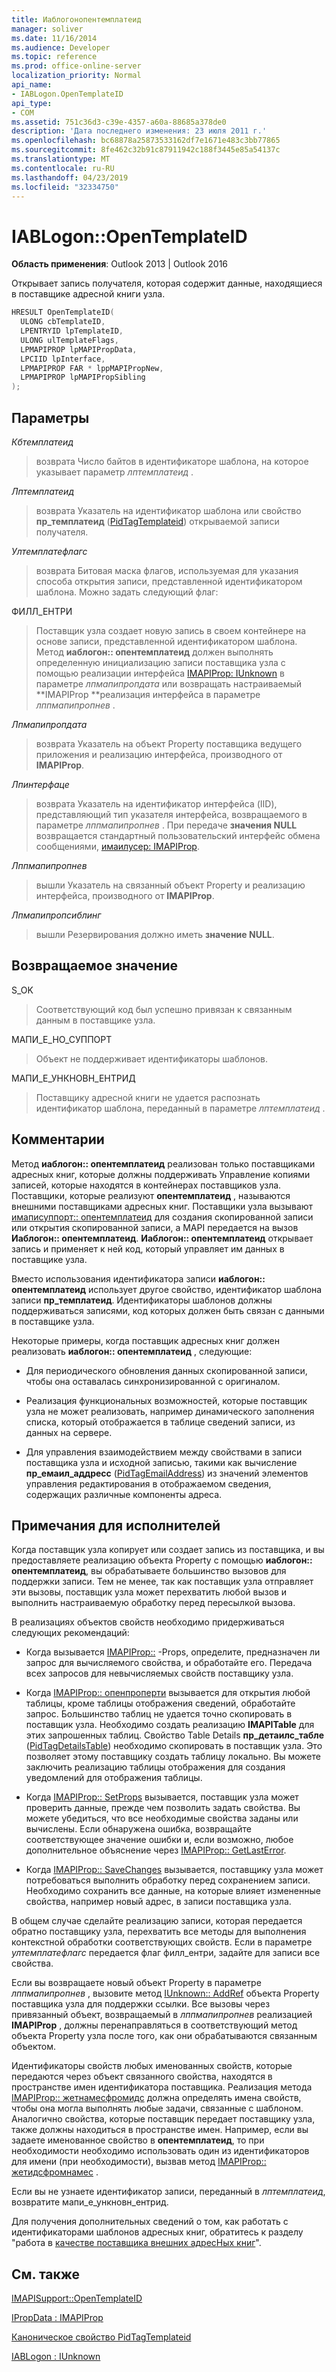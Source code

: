 ```yaml
---
title: Иаблогонопентемплатеид
manager: soliver
ms.date: 11/16/2014
ms.audience: Developer
ms.topic: reference
ms.prod: office-online-server
localization_priority: Normal
api_name:
- IABLogon.OpenTemplateID
api_type:
- COM
ms.assetid: 751c36d3-c39e-4357-a60a-88685a378de0
description: 'Дата последнего изменения: 23 июля 2011 г.'
ms.openlocfilehash: bc68878a25873533162df7e1671e483c3bb77865
ms.sourcegitcommit: 8fe462c32b91c87911942c188f3445e85a54137c
ms.translationtype: MT
ms.contentlocale: ru-RU
ms.lasthandoff: 04/23/2019
ms.locfileid: "32334750"
---
```

# <a name="iablogonopentemplateid"></a>IABLogon::OpenTemplateID

  
  
**Область применения**: Outlook 2013 | Outlook 2016 
  
Открывает запись получателя, которая содержит данные, находящиеся в поставщике адресной книги узла.
  
```cpp
HRESULT OpenTemplateID(
  ULONG cbTemplateID,
  LPENTRYID lpTemplateID,
  ULONG ulTemplateFlags,
  LPMAPIPROP lpMAPIPropData,
  LPCIID lpInterface,
  LPMAPIPROP FAR * lppMAPIPropNew,
  LPMAPIPROP lpMAPIPropSibling
);
```

## <a name="parameters"></a>Параметры

 _Кбтемплатеид_
  
> возврата Число байтов в идентификаторе шаблона, на которое указывает параметр _лптемплатеид_ . 
    
 _Лптемплатеид_
  
> возврата Указатель на идентификатор шаблона или свойство **пр_темплатеид** ([PidTagTemplateid](pidtagtemplateid-canonical-property.md)) открываемой записи получателя.
    
 _Ултемплатефлагс_
  
> возврата Битовая маска флагов, используемая для указания способа открытия записи, представленной идентификатором шаблона. Можно задать следующий флаг:
    
ФИЛЛ_ЕНТРИ 
  
> Поставщик узла создает новую запись в своем контейнере на основе записи, представленной идентификатором шаблона. Метод **иаблогон:: опентемплатеид** должен выполнять определенную инициализацию записи поставщика узла с помощью реализации интерфейса [IMAPIProp: IUnknown](imapipropiunknown.md) в параметре _лпмапипропдата_ или возвращать настраиваемый **IMAPIProp **реализация интерфейса в параметре _лппмапипропнев_ . 
    
 _Лпмапипропдата_
  
> возврата Указатель на объект Property поставщика ведущего приложения и реализацию интерфейса, производного от **IMAPIProp**.
    
 _Лпинтерфаце_
  
> возврата Указатель на идентификатор интерфейса (IID), представляющий тип указателя интерфейса, возвращаемого в параметре _лппмапипропнев_ . При передаче **значения NULL** возвращается стандартный пользовательский интерфейс обмена сообщениями, [имаилусер: IMAPIProp](imailuserimapiprop.md).
    
 _Лппмапипропнев_
  
> вышли Указатель на связанный объект Property и реализацию интерфейса, производного от **IMAPIProp**.
    
 _Лпмапипропсиблинг_
  
> вышли Резервирования должно иметь **значение NULL**.
    
## <a name="return-value"></a>Возвращаемое значение

S_OK 
  
> Соответствующий код был успешно привязан к связанным данным в поставщике узла.
    
МАПИ_Е_НО_СУППОРТ 
  
> Объект не поддерживает идентификаторы шаблонов.
    
МАПИ_Е_УНКНОВН_ЕНТРИД 
  
> Поставщику адресной книги не удается распознать идентификатор шаблона, переданный в параметре _лптемплатеид_ . 
    
## <a name="remarks"></a>Комментарии

Метод **иаблогон:: опентемплатеид** реализован только поставщиками адресных книг, которые должны поддерживать Управление копиями записей, которые находятся в контейнерах поставщиков узла. Поставщики, которые реализуют **опентемплатеид** , называются внешними поставщиками адресных книг. Поставщики узла вызывают [имаписуппорт:: опентемплатеид](imapisupport-opentemplateid.md) для создания скопированной записи или открытия скопированной записи, а MAPI передается на вызов **Иаблогон:: опентемплатеид**. **Иаблогон:: опентемплатеид** открывает запись и применяет к ней код, который управляет им данных в поставщике узла. 
  
Вместо использования идентификатора записи **иаблогон:: опентемплатеид** использует другое свойство, идентификатор шаблона записи **пр_темплатеид**. Идентификаторы шаблонов должны поддерживаться записями, код которых должен быть связан с данными в поставщике узла.
  
Некоторые примеры, когда поставщик адресных книг должен реализовать **иаблогон:: опентемплатеид** , следующие: 
  
- Для периодического обновления данных скопированной записи, чтобы она оставалась синхронизированной с оригиналом.
    
- Реализация функциональных возможностей, которые поставщик узла не может реализовать, например динамического заполнения списка, который отображается в таблице сведений записи, из данных на сервере.
    
- Для управления взаимодействием между свойствами в записи поставщика узла и исходной записью, такими как вычисление **пр_емаил_аддресс** ([PidTagEmailAddress](pidtagemailaddress-canonical-property.md)) из значений элементов управления редактирования в отображаемом сведения, содержащих различные компоненты адреса.
    
## <a name="notes-to-implementers"></a>Примечания для исполнителей

Когда поставщик узла копирует или создает запись из поставщика, и вы предоставляете реализацию объекта Property с помощью **иаблогон:: опентемплатеид**, вы обрабатываете большинство вызовов для поддержки записи. Тем не менее, так как поставщик узла отправляет эти вызовы, поставщик узла может перехватить любой вызов и выполнить настраиваемую обработку перед пересылкой вызова.
  
В реализациях объектов свойств необходимо придерживаться следующих рекомендаций:
  
- Когда вызывается [IMAPIProp::](imapiprop-getprops.md) -Props, определите, предназначен ли запрос для вычисляемого свойства, и обработайте его. Передача всех запросов для невычисляемых свойств поставщику узла. 
    
- Когда [IMAPIProp:: опенпроперти](imapiprop-openproperty.md) вызывается для открытия любой таблицы, кроме таблицы отображения сведений, обработайте запрос. Большинство таблиц не удается точно скопировать в поставщик узла. Необходимо создать реализацию **IMAPITable** для этих запрошенных таблиц. Свойство Table Details **пр_детаилс_табле** ([PidTagDetailsTable](pidtagdetailstable-canonical-property.md)) необходимо скопировать в поставщик узла. Это позволяет этому поставщику создать таблицу локально. Вы можете заключить реализацию таблицы отображения для создания уведомлений для отображения таблицы. 
    
- Когда [IMAPIProp:: SetProps](imapiprop-setprops.md) вызывается, поставщик узла может проверить данные, прежде чем позволить задать свойства. Вы можете убедиться, что все необходимые свойства заданы или вычислены. Если обнаружена ошибка, возвращайте соответствующее значение ошибки и, если возможно, любое дополнительное объяснение через [IMAPIProp:: GetLastError](imapiprop-getlasterror.md).
    
- Когда [IMAPIProp:: SaveChanges](imapiprop-savechanges.md) вызывается, поставщику узла может потребоваться выполнить обработку перед сохранением записи. Необходимо сохранить все данные, на которые влияет измененные свойства, например новый адрес, в записи поставщика узла. 
    
В общем случае сделайте реализацию записи, которая передается обратно поставщику узла, перехватить все методы для выполнения контекстной обработки соответствующих свойств. Если в параметре _ултемплатефлагс_ передается флаг филл_ентри, задайте для записи все свойства. 
  
Если вы возвращаете новый объект Property в параметре _лппмапипропнев_ , вызовите метод [IUnknown:: AddRef](https://msdn.microsoft.com/library/ms691379%28VS.85%29.aspx) объекта Property поставщика узла для поддержки ссылки. Все вызовы через привязанный объект, возвращаемый в _лппмапипропнев_ реализацией **IMAPIProp** , должны перенаправляться в соответствующий метод объекта Property узла после того, как они обрабатываются связанным объектом. 
  
Идентификаторы свойств любых именованных свойств, которые передаются через объект связанного свойства, находятся в пространстве имен идентификатора поставщика. Реализация метода [IMAPIProp:: жетнамесфромидс](imapiprop-getnamesfromids.md) должна определять имена свойств, чтобы она могла выполнять любые задачи, связанные с шаблоном. Аналогично свойства, которые поставщик передает поставщику узла, также должны находиться в пространстве имен. Например, если вы задаете именованное свойство в **опентемплатеид**, то при необходимости необходимо использовать один из идентификаторов для имени (при необходимости), вызвав метод [IMAPIProp:: жетидсфромнамес](imapiprop-getidsfromnames.md) . 
  
Если вы не узнаете идентификатор записи, переданный в _лптемплатеид_, возвратите мапи_е_ункновн_ентрид.
  
Для получения дополнительных сведений о том, как работать с идентификаторами шаблонов адресных книг, обратитесь к разделу "работа в [качестве поставщика внешних адресНых книг](acting-as-a-foreign-address-book-provider.md)".
  
## <a name="see-also"></a>См. также



[IMAPISupport::OpenTemplateID](imapisupport-opentemplateid.md)
  
[IPropData : IMAPIProp](ipropdataimapiprop.md)
  
[Каноническое свойство PidTagTemplateid](pidtagtemplateid-canonical-property.md)
  
[IABLogon : IUnknown](iablogoniunknown.md)

